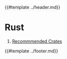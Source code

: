 {{#template ../header.md}}

# Rust

1. [Recommmended Crates](./crates.md)

{{#template ../footer.md}}

